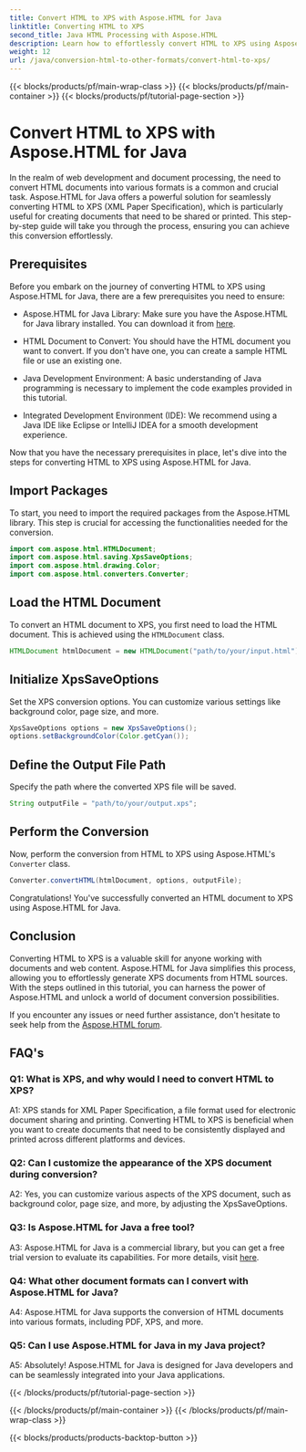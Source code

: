```yaml
---
title: Convert HTML to XPS with Aspose.HTML for Java
linktitle: Converting HTML to XPS
second_title: Java HTML Processing with Aspose.HTML
description: Learn how to effortlessly convert HTML to XPS using Aspose.HTML for Java. Create cross-platform documents with ease.
weight: 12
url: /java/conversion-html-to-other-formats/convert-html-to-xps/
---
```


{{< blocks/products/pf/main-wrap-class >}}
{{< blocks/products/pf/main-container >}}
{{< blocks/products/pf/tutorial-page-section >}}

# Convert HTML to XPS with Aspose.HTML for Java

In the realm of web development and document processing, the need to convert HTML documents into various formats is a common and crucial task. Aspose.HTML for Java offers a powerful solution for seamlessly converting HTML to XPS (XML Paper Specification), which is particularly useful for creating documents that need to be shared or printed. This step-by-step guide will take you through the process, ensuring you can achieve this conversion effortlessly.

## Prerequisites

Before you embark on the journey of converting HTML to XPS using Aspose.HTML for Java, there are a few prerequisites you need to ensure:

- Aspose.HTML for Java Library: Make sure you have the Aspose.HTML for Java library installed. You can download it from [here](https://releases.aspose.com/html/java/).

- HTML Document to Convert: You should have the HTML document you want to convert. If you don't have one, you can create a sample HTML file or use an existing one.

- Java Development Environment: A basic understanding of Java programming is necessary to implement the code examples provided in this tutorial.

- Integrated Development Environment (IDE): We recommend using a Java IDE like Eclipse or IntelliJ IDEA for a smooth development experience.

Now that you have the necessary prerequisites in place, let's dive into the steps for converting HTML to XPS using Aspose.HTML for Java.

## Import Packages

To start, you need to import the required packages from the Aspose.HTML library. This step is crucial for accessing the functionalities needed for the conversion.

```java
import com.aspose.html.HTMLDocument;
import com.aspose.html.saving.XpsSaveOptions;
import com.aspose.html.drawing.Color;
import com.aspose.html.converters.Converter;
```

## Load the HTML Document

To convert an HTML document to XPS, you first need to load the HTML document. This is achieved using the `HTMLDocument` class.

```java
HTMLDocument htmlDocument = new HTMLDocument("path/to/your/input.html");
```

## Initialize XpsSaveOptions

Set the XPS conversion options. You can customize various settings like background color, page size, and more.

```java
XpsSaveOptions options = new XpsSaveOptions();
options.setBackgroundColor(Color.getCyan());
```

## Define the Output File Path

Specify the path where the converted XPS file will be saved.

```java
String outputFile = "path/to/your/output.xps";
```

## Perform the Conversion

Now, perform the conversion from HTML to XPS using Aspose.HTML's `Converter` class.

```java
Converter.convertHTML(htmlDocument, options, outputFile);
```

Congratulations! You've successfully converted an HTML document to XPS using Aspose.HTML for Java.

## Conclusion

Converting HTML to XPS is a valuable skill for anyone working with documents and web content. Aspose.HTML for Java simplifies this process, allowing you to effortlessly generate XPS documents from HTML sources. With the steps outlined in this tutorial, you can harness the power of Aspose.HTML and unlock a world of document conversion possibilities.

If you encounter any issues or need further assistance, don't hesitate to seek help from the [Aspose.HTML forum](https://forum.aspose.com/).

## FAQ's

### Q1: What is XPS, and why would I need to convert HTML to XPS?

A1: XPS stands for XML Paper Specification, a file format used for electronic document sharing and printing. Converting HTML to XPS is beneficial when you want to create documents that need to be consistently displayed and printed across different platforms and devices.

### Q2: Can I customize the appearance of the XPS document during conversion?

A2: Yes, you can customize various aspects of the XPS document, such as background color, page size, and more, by adjusting the XpsSaveOptions.

### Q3: Is Aspose.HTML for Java a free tool?

A3: Aspose.HTML for Java is a commercial library, but you can get a free trial version to evaluate its capabilities. For more details, visit [here](https://releases.aspose.com/html/java).

### Q4: What other document formats can I convert with Aspose.HTML for Java?

A4: Aspose.HTML for Java supports the conversion of HTML documents into various formats, including PDF, XPS, and more.

### Q5: Can I use Aspose.HTML for Java in my Java project?

A5: Absolutely! Aspose.HTML for Java is designed for Java developers and can be seamlessly integrated into your Java applications.

{{< /blocks/products/pf/tutorial-page-section >}}

{{< /blocks/products/pf/main-container >}}
{{< /blocks/products/pf/main-wrap-class >}}

{{< blocks/products/products-backtop-button >}}
